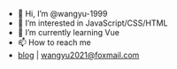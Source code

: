 - 👋 Hi, I’m @wangyu-1999
- 👀 I’m interested in JavaScript/CSS/HTML
- 🌱 I’m currently learning Vue
- 📫 How to reach me
- [blog](https://wangyu-1999.github.io/) | wangyu2021@foxmail.com

<!---
wangyu-1999/wangyu-1999 is a ✨ special ✨ repository because its `README.md` (this file) appears on your GitHub profile.
You can click the Preview link to take a look at your changes.
--->
